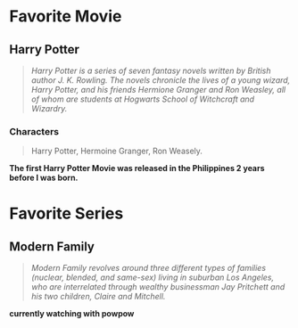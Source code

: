
# Favorite Movie
## **Harry Potter**
 > *Harry Potter is a series of seven fantasy novels written by British author J. K. Rowling. The novels chronicle the lives of a young wizard, Harry Potter, and his friends Hermione Granger and Ron Weasley, all of whom are students at Hogwarts School of Witchcraft and Wizardry.*
  ### Characters
> Harry Potter,
  Hermoine Granger,
  Ron Weasely.

  **The first Harry Potter Movie was released in the Philippines 2 years before I was born.**


# Favorite Series
## **Modern Family**
>*Modern Family revolves around three different types of families (nuclear, blended, and same-sex) living in suburban Los Angeles, who are interrelated through wealthy businessman Jay Pritchett and his two children, Claire and Mitchell.*

**currently watching with powpow**

